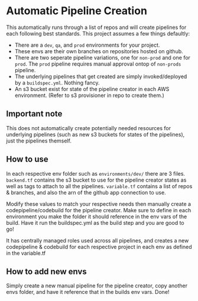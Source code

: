 # Automatic Pipeline Creation
This automatically runs through a list of repos and will create pipelines for each following best standards. This project assumes a few things defaultly:

- There are a `dev`, `qa`, and `prod` environments for your project.
- These envs are their own branches on repositories hosted on github.
- There are two seperate pipeline variations, one for `non-prod` and one for `prod`. The `prod` pipeline requires manual approval ontop of `non-prods` pipeline.
- The underlying pipelines that get created are simply invoked/deployed by a `buildspec.yml`. Nothing fancy.
- An s3 bucket exist for state of the pipeline creator in each AWS environment. (Refer to s3 provisioner in repo to create them.)

## Important note
This does not automatically create potentially needed resources for underlying pipelines (such as new s3 buckets for states of the pipelines), just the pipelines themself.

## How to use
In each respective env folder such as `environments/dev/` there are 3 files. `backend.tf` contains the s3 bucket to use for the pipeline creator states as well as tags to attach to all the pipelines. `variable.tf` contains a list of repos & branches, and also the arn of the github app connection to use. 

Modify these values to match your respective needs then manually create a codepipeline/codebuild for the pipeline creator. Make sure to define in each environment you make the folder it should reference in the env vars of the build. Have it run the buildspec.yml as the build step and you are good to go!

It has centrally managed roles used across all pipelines, and creates a new codepipeline & codebuild for each respective project in each env as defined in the variable.tf

## How to add new envs
Simply create a new manual pipeline for the pipeline creator, copy another envs folder, and have it reference that in the builds env vars. Done!